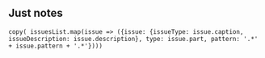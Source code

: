 ## Just notes

`copy( issuesList.map(issue => ({issue: {issueType: issue.caption, issueDescription: issue.description}, type: issue.part, pattern: '.*' + issue.pattern + '.*'})))`